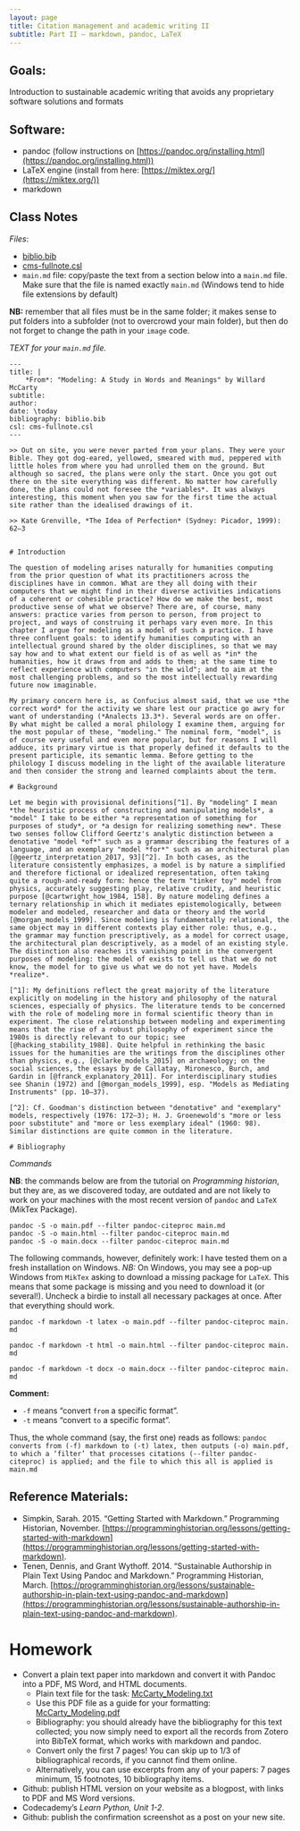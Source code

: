 ```yaml
---
layout: page
title: Citation management and academic writing II
subtitle: Part II — markdown, pandoc, LaTeX
---
```


## Goals:

Introduction to sustainable academic writing that avoids any proprietary software solutions and formats  

## Software:

* pandoc (follow instructions on [https://pandoc.org/installing.html](https://pandoc.org/installing.html))
* LaTeX engine (install from here: [https://miktex.org/](https://miktex.org/))
* markdown


## Class Notes

*Files*:

* [biblio.bib](../files/04/biblio.bib)
* [cms-fullnote.csl](../files/04/cms-fullnote.csl)
* `main.md` file: copy/paste the text from a section below into a `main.md` file. Make sure that the file is named exactly `main.md` (Windows tend to hide file extensions by default)

**NB:** remember that all files must be in the same folder; it makes sense to put folders into a subfolder (not to overcrowd your main folder), but then do not forget to change the path in your `image` code. 

*TEXT for your `main.md` file.*

```
---
title: |
    *From*: "Modeling: A Study in Words and Meanings" by Willard McCarty
subtitle: 
author: 
date: \today
bibliography: biblio.bib
csl: cms-fullnote.csl
---

>> Out on site, you were never parted from your plans. They were your Bible. They got dog-eared, yellowed, smeared with mud, peppered with little holes from where you had unrolled them on the ground. But although so sacred, the plans were only the start. Once you got out there on the site everything was different. No matter how carefully done, the plans could not foresee the *variables*. It was always interesting, this moment when you saw for the first time the actual site rather than the idealised drawings of it.

>> Kate Grenville, *The Idea of Perfection* (Sydney: Picador, 1999): 62–3


# Introduction

The question of modeling arises naturally for humanities computing from the prior question of what its practitioners across the disciplines have in common. What are they all doing with their computers that we might find in their diverse activities indications of a coherent or cohesible practice? How do we make the best, most productive sense of what we observe? There are, of course, many answers: practice varies from person to person, from project to project, and ways of construing it perhaps vary even more. In this chapter I argue for modeling as a model of such a practice. I have three confluent goals: to identify humanities computing with an intellectual ground shared by the older disciplines, so that we may say how and to what extent our field is of as well as *in* the humanities, how it draws from and adds to them; at the same time to reflect experience with computers "in the wild"; and to aim at the most challenging problems, and so the most intellectually rewarding future now imaginable.

My primary concern here is, as Confucius almost said, that we use *the correct word* for the activity we share lest our practice go awry for want of understanding (*Analects 13.3*). Several words are on offer. By what might be called a moral philology I examine them, arguing for the most popular of these, "modeling." The nominal form, "model", is of course very useful and even more popular, but for reasons I will adduce, its primary virtue is that properly defined it defaults to the present participle, its semantic lemma. Before getting to the philology I discuss modeling in the light of the available literature and then consider the strong and learned complaints about the term.

# Background

Let me begin with provisional definitions[^1]. By "modeling" I mean *the heuristic process of constructing and manipulating models*, a "model" I take to be either *a representation of something for purposes of study*, or *a design for realizing something new*. These two senses follow Clifford Geertz's analytic distinction between a denotative "model *of*" such as a grammar describing the features of a language, and an exemplary "model *for*" such as an architectural plan [@geertz_interpretation_2017, 93][^2]. In both cases, as the literature consistently emphasizes, a model is by nature a simplified and therefore fictional or idealized representation, often taking quite a rough-and-ready form: hence the term "tinker toy" model from physics, accurately suggesting play, relative crudity, and heuristic purpose [@cartwright_how_1984, 158]. By nature modeling defines a ternary relationship in which it mediates epistemologically, between modeler and modeled, researcher and data or theory and the world [@morgan_models_1999]. Since modeling is fundamentally relational, the same object may in different contexts play either role: thus, e.g., the grammar may function prescriptively, as a model for correct usage, the architectural plan descriptively, as a model of an existing style. The distinction also reaches its vanishing point in the convergent purposes of modeling: the model of exists to tell us that we do not know, the model for to give us what we do not yet have. Models *realize*.

[^1]: My definitions reflect the great majority of the literature explicitly on modeling in the history and philosophy of the natural sciences, especially of physics. The literature tends to be concerned with the role of modeling more in formal scientific theory than in experiment. The close relationship between modeling and experimenting means that the rise of a robust philosophy of experiment since the 1980s is directly relevant to our topic; see [@hacking_stability_1988]. Quite helpful in rethinking the basic issues for the humanities are the writings from the disciplines other than physics, e.g., [@clarke_models_2015] on archaeology; on the social sciences, the essays by de Callatay, Mironesco, Burch, and Gardin in [@franck_explanatory_2011]. For interdisciplinary studies see Shanin (1972) and [@morgan_models_1999], esp. "Models as Mediating Instruments" (pp. 10–37).

[^2]: Cf. Goodman's distinction between "denotative" and "exemplary" models, respectively (1976: 172–3); H. J. Groenewold's "more or less poor substitute" and "more or less exemplary ideal" (1960: 98). Similar distinctions are quite common in the literature.

# Bibliography
```

*Commands*

**NB**: the commands below are from the tutorial on *Programming historian*, but they are, as we discovered today, are outdated and are not likely to work on your machines with the most recent version of `pandoc` and `LaTeX` (MikTex Package).
 
```
pandoc -S -o main.pdf --filter pandoc-citeproc main.md
pandoc -S -o main.html --filter pandoc-citeproc main.md
pandoc -S -o main.docx --filter pandoc-citeproc main.md
```

The following commands, however, definitely work: I have tested them on a fresh installation on Windows. *NB:* On Windows, you may see a pop-up Windows from `MikTex` asking to download a missing package for `LaTeX`. This means that some package is missing and you need to download it (or several!). Uncheck a birdie to install all necessary packages at once. After that everything should work.

```
pandoc -f markdown -t latex -o main.pdf --filter pandoc-citeproc main.
md

pandoc -f markdown -t html -o main.html --filter pandoc-citeproc main.
md

pandoc -f markdown -t docx -o main.docx --filter pandoc-citeproc main.
md
```

**Comment:**

* `-f` means “convert `from` a specific format”.
* `-t` means “convert `to` a specific format”.

Thus, the whole command (say, the first one) reads as follows: `pandoc converts from (-f) markdown to (-t) latex, then outputs (-o) main.pdf, to which a ‘filter’ that processes citations (--filter pandoc-citeproc) is applied; and the file to which this all is applied is main.md`


## Reference Materials:

* Simpkin, Sarah. 2015. “Getting Started with Markdown.” Programming Historian, November. [https://programminghistorian.org/lessons/getting-started-with-markdown](https://programminghistorian.org/lessons/getting-started-with-markdown).
* Tenen, Dennis, and Grant Wythoff. 2014. “Sustainable Authorship in Plain Text Using Pandoc and Markdown.” Programming Historian, March. [https://programminghistorian.org/lessons/sustainable-authorship-in-plain-text-using-pandoc-and-markdown](https://programminghistorian.org/lessons/sustainable-authorship-in-plain-text-using-pandoc-and-markdown).

# Homework

* Convert a plain text paper into markdown and convert it with Pandoc into a PDF, MS Word, and HTML documents.
	* Plain text file for the task: [McCarty_Modeling.txt](./files/04/McCarty_Modeling.txt)
	* Use this PDF file as a guide for your formatting: [McCarty_Modeling.pdf](./files/04/McCarty_Modeling.pdf) 
	* Bibliography: you should already have the bibliography for this text collected; you now simply need to export all the records from Zotero into BibTeX format, which works with markdown and pandoc.
	* Convert only the first 7 pages! You can skip up to 1/3 of bibliographical records, if you cannot find them online.
	* Alternatively, you can use excerpts from any of your papers: 7 pages minimum, 15 footnotes, 10 bibliography items. 
* Github: publish HTML version on your website as a blogpost, with links to PDF and MS Word versions.
* Codecademy’s *Learn Python, Unit 1-2*.
* Github: publish the confirmation screenshot as a post on your new site.
